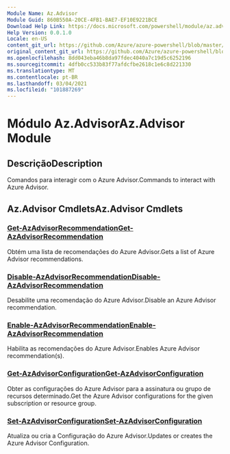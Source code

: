 ```yaml
---
Module Name: Az.Advisor
Module Guid: 860B550A-20CE-4FB1-BAE7-EF10E9221BCE
Download Help Link: https://docs.microsoft.com/powershell/module/az.advisor
Help Version: 0.0.1.0
Locale: en-US
content_git_url: https://github.com/Azure/azure-powershell/blob/master/src/Advisor/Advisor/help/Az.Advisor.md
original_content_git_url: https://github.com/Azure/azure-powershell/blob/master/src/Advisor/Advisor/help/Az.Advisor.md
ms.openlocfilehash: 8dd043eba46b8da97fdec4040a7c19d5c6252196
ms.sourcegitcommit: 4dfb0cc533b83f77afdcfbe2618c1e6c8d221330
ms.translationtype: MT
ms.contentlocale: pt-BR
ms.lasthandoff: 03/04/2021
ms.locfileid: "101887269"
---
```

# <span data-ttu-id="a2536-101">Módulo Az.Advisor</span><span class="sxs-lookup"><span data-stu-id="a2536-101">Az.Advisor Module</span></span>
## <span data-ttu-id="a2536-102">Descrição</span><span class="sxs-lookup"><span data-stu-id="a2536-102">Description</span></span>
<span data-ttu-id="a2536-103">Comandos para interagir com o Azure Advisor.</span><span class="sxs-lookup"><span data-stu-id="a2536-103">Commands to interact with Azure Advisor.</span></span>

## <span data-ttu-id="a2536-104">Az.Advisor Cmdlets</span><span class="sxs-lookup"><span data-stu-id="a2536-104">Az.Advisor Cmdlets</span></span>
### [<span data-ttu-id="a2536-105">Get-AzAdvisorRecommendation</span><span class="sxs-lookup"><span data-stu-id="a2536-105">Get-AzAdvisorRecommendation</span></span>](Get-AzAdvisorRecommendation.md)
<span data-ttu-id="a2536-106">Obtém uma lista de recomendações do Azure Advisor.</span><span class="sxs-lookup"><span data-stu-id="a2536-106">Gets a list of Azure Advisor recommendations.</span></span>

### [<span data-ttu-id="a2536-107">Disable-AzAdvisorRecommendation</span><span class="sxs-lookup"><span data-stu-id="a2536-107">Disable-AzAdvisorRecommendation</span></span>](Disable-AzAdvisorRecommendation.md)
<span data-ttu-id="a2536-108">Desabilite uma recomendação do Azure Advisor.</span><span class="sxs-lookup"><span data-stu-id="a2536-108">Disable an Azure Advisor recommendation.</span></span>

### [<span data-ttu-id="a2536-109">Enable-AzAdvisorRecommendation</span><span class="sxs-lookup"><span data-stu-id="a2536-109">Enable-AzAdvisorRecommendation</span></span>](Enable-AzAdvisorRecommendation.md)
<span data-ttu-id="a2536-110">Habilita as recomendações do Azure Advisor.</span><span class="sxs-lookup"><span data-stu-id="a2536-110">Enables Azure Advisor recommendation(s).</span></span>

### [<span data-ttu-id="a2536-111">Get-AzAdvisorConfiguration</span><span class="sxs-lookup"><span data-stu-id="a2536-111">Get-AzAdvisorConfiguration</span></span>](Get-AzAdvisorConfiguration.md)
<span data-ttu-id="a2536-112">Obter as configurações do Azure Advisor para a assinatura ou grupo de recursos determinado.</span><span class="sxs-lookup"><span data-stu-id="a2536-112">Get the Azure Advisor configurations for the given subscription or resource group.</span></span>

### [<span data-ttu-id="a2536-113">Set-AzAdvisorConfiguration</span><span class="sxs-lookup"><span data-stu-id="a2536-113">Set-AzAdvisorConfiguration</span></span>](Set-AzAdvisorConfiguration.md)
<span data-ttu-id="a2536-114">Atualiza ou cria a Configuração do Azure Advisor.</span><span class="sxs-lookup"><span data-stu-id="a2536-114">Updates or creates the Azure Advisor Configuration.</span></span>
